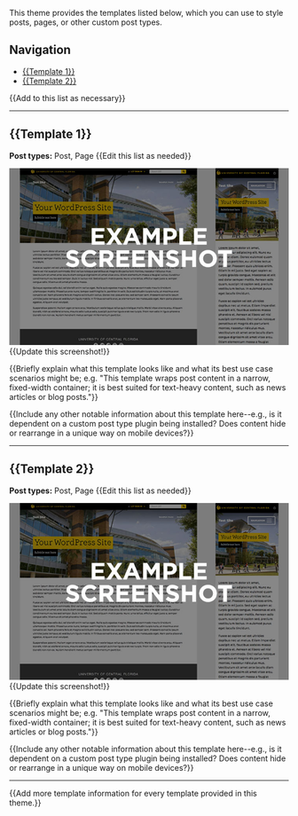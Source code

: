 This theme provides the templates listed below, which you can use to style posts, pages, or other custom post types.

## Navigation
- [{{Template 1}}](#{{Template-1}})
- [{{Template 2}}](#{{Template-2}})

{{Add to this list as necessary}}

-----

## {{Template 1}}
**Post types:** Post, Page {{Edit this list as needed}}

![{{Template 1}} examples on desktop and mobile screens](img/template-screenshot.jpg)
{{Update this screenshot!}}

{{Briefly explain what this template looks like and what its best use case scenarios might be; e.g. "This template wraps post content in a narrow, fixed-width container; it is best suited for text-heavy content, such as news articles or blog posts."}}

{{Include any other notable information about this template here--e.g., is it dependent on a custom post type plugin being installed?  Does content hide or rearrange in a unique way on mobile devices?}}

-----

## {{Template 2}}
**Post types:** Post, Page {{Edit this list as needed}}

![{{Template 2}} examples on desktop and mobile screens](img/template-screenshot.jpg)
{{Update this screenshot!}}

{{Briefly explain what this template looks like and what its best use case scenarios might be; e.g. "This template wraps post content in a narrow, fixed-width container; it is best suited for text-heavy content, such as news articles or blog posts."}}

{{Include any other notable information about this template here--e.g., is it dependent on a custom post type plugin being installed?  Does content hide or rearrange in a unique way on mobile devices?}}

-----

{{Add more template information for every template provided in this theme.}}
